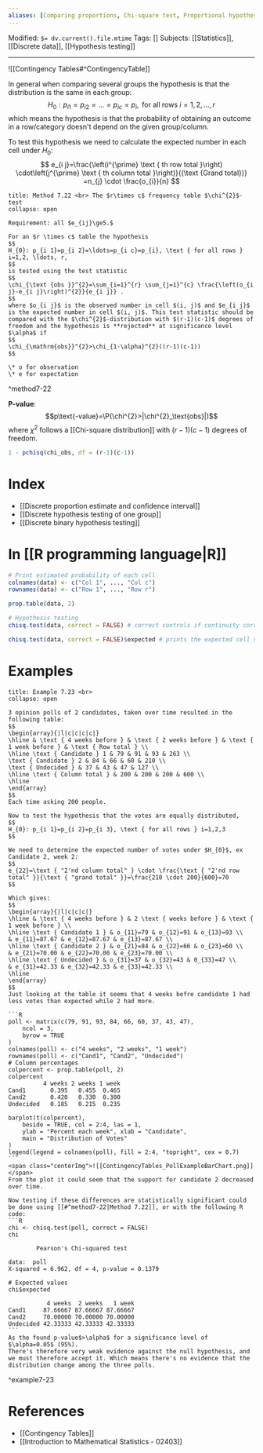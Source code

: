 ```yaml
---
aliases: [Comparing proportions, Chi-square test, Proportional hypothesis testing, Categorical hypothesis testing] # Searchable synonyms and translations
---
```

Modified: `$= dv.current().file.mtime`
Tags: []
Subjects: [[Statistics]], [[Discrete data]], [[Hypothesis testing]]
****
![[Contingency Tables#^ContingencyTable]]

In general when comparing several groups the hypothesis is that the distribution is the same in each group:
$$
H_{0}: p_{i 1}=p_{i 2}=\ldots=p_{i c}=p_{i}, \text { for all rows } i=1,2, \ldots, r
$$
which means the hypothesis is that the probability of obtaining an outcome in a row/category doesn't depend on the given group/column. 

To test this hypothesis we need to calculate the expected number in each cell under $H_{0}$:
$$
e_{i j}=\frac{\left(i^{\prime} \text { th row total }\right) \cdot\left(j^{\prime} \text { th column total }\right)}{(\text {Grand total})}
=n_{j} \cdot \frac{o_{i}}{n}
$$

```ad-summary
title: Method 7.22 <br> The $r\times c$ frequency table $\chi^{2}$-test
collapse: open

Requirement: all $e_{ij}\ge5.$

For an $r \times c$ table the hypothesis
$$
H_{0}: p_{i 1}=p_{i 2}=\ldots=p_{i c}=p_{i}, \text { for all rows } i=1,2, \ldots, r,
$$
is tested using the test statistic
$$
\chi_{\text {obs }}^{2}=\sum_{i=1}^{r} \sum_{j=1}^{c} \frac{\left(o_{i j}-e_{i j}\right)^{2}}{e_{i j}} .
$$
where $o_{i j}$ is the observed number in cell $(i, j)$ and $e_{i j}$ is the expected number in cell $(i, j)$. This test statistic should be compared with the $\chi^{2}$-distribution with $(r-1)(c-1)$ degrees of freedom and the hypothesis is **rejected** at significance level $\alpha$ if
$$
\chi_{\mathrm{obs}}^{2}>\chi_{1-\alpha}^{2}((r-1)(c-1))
$$

\* o for observation
\* e for expectation
```
^method7-22

**P-value**:
$$p\text{-value}=\P(\chi^{2}>|\chi^{2}_\text{obs}|)$$
where $\chi^2$ follows a [[Chi-square distribution]] with $(r-1)(c-1)$ degrees of freedom.
```R
1 - pchisq(chi_obs, df = (r-1)(c-1))
```

# Index
- [[Discrete proportion estimate and confidence interval]]
- [[Discrete hypothesis testing of one group]]
- [[Discrete binary hypothesis testing]]

# In [[R programming language|R]]
```R
# Print estimated probability of each cell
colnames(data) <- c("Col 1", ..., "Col c")
rownames(data) <- c("Row 1", ..., "Row r")

prop.table(data, 2)

# Hypothesis testing
chisq.test(data, correct = FALSE) # correct controls if continuity correction is applied

chisq.test(data, correct = FALSE)$expected # prints the expected cell values
```
# Examples
````ad-example
title: Example 7.23 <br>
collapse: open

3 opinion polls of 2 candidates, taken over time resulted in the following table:
$$
\begin{array}{|l|c|c|c|c|}
\hline & \text { 4 weeks before } & \text { 2 weeks before } & \text { 1 week before } & \text { Row total } \\
\hline \text { Candidate } 1 & 79 & 91 & 93 & 263 \\
\text { Candidate } 2 & 84 & 66 & 60 & 210 \\
\text { Undecided } & 37 & 43 & 47 & 127 \\
\hline \text { Column total } & 200 & 200 & 200 & 600 \\
\hline
\end{array}
$$
Each time asking 200 people.

Now to test the hypothesis that the votes are equally distributed,
$$
H_{0}: p_{i 1}=p_{i 2}=p_{i 3}, \text { for all rows } i=1,2,3
$$

We need to determine the expected number of votes under $H_{0}$, ex Candidate 2, week 2:
$$
e_{22}=\text { "2'nd column total" } \cdot \frac{\text { "2'nd row total" }}{\text { "grand total" }}=\frac{210 \cdot 200}{600}=70
$$

Which gives:
$$
\begin{array}{|l|c|c|c|}
\hline & \text { 4 weeks before } & 2 \text { weeks before } & \text { 1 week before } \\
\hline \text { Candidate 1 } & o_{11}=79 & o_{12}=91 & o_{13}=93 \\
& e_{11}=87.67 & e_{12}=87.67 & e_{13}=87.67 \\
\hline \text { Candidate 2 } & o_{21}=84 & o_{22}=66 & o_{23}=60 \\
& e_{21}=70.00 & e_{22}=70.00 & e_{23}=70.00 \\
\hline \text { Undecided } & o_{31}=37 & o_{32}=43 & 0_{33}=47 \\
& e_{31}=42.33 & e_{32}=42.33 & e_{33}=42.33 \\
\hline
\end{array}
$$
Just looking at the table it seems that 4 weeks befre candidate 1 had less votes than expected while 2 had more.

```R
poll <- matrix(c(79, 91, 93, 84, 66, 60, 37, 43, 47),
    ncol = 3,
    byrow = TRUE
)
colnames(poll) <- c("4 weeks", "2 weeks", "1 week")
rownames(poll) <- c("Cand1", "Cand2", "Undecided")
# Column percentages
colpercent <- prop.table(poll, 2)
colpercent
          4 weeks 2 weeks 1 week
Cand1       0.395   0.455  0.465
Cand2       0.420   0.330  0.300
Undecided   0.185   0.215  0.235

barplot(t(colpercent),
    beside = TRUE, col = 2:4, las = 1,
    ylab = "Percent each week", xlab = "Candidate",
    main = "Distribution of Votes"
)
legend(legend = colnames(poll), fill = 2:4, "topright", cex = 0.7)
```
<span class="centerImg">![[ContingencyTables_PollExampleBarChart.png]]</span>
From the plot it could seem that the support for candidate 2 decreased over time.

Now testing if these differences are statistically significant could be done using [[#^method7-22|Method 7.22]], or with the following R code:
```R
chi <- chisq.test(poll, correct = FALSE)
chi

        Pearson's Chi-squared test

data:  poll
X-squared = 6.962, df = 4, p-value = 0.1379

# Expected values
chi$expected

           4 weeks  2 weeks   1 week
Cand1     87.66667 87.66667 87.66667
Cand2     70.00000 70.00000 70.00000
Undecided 42.33333 42.33333 42.33333
```
As the found p-value$>\alpha$ for a significance level of $\alpha=0.05$ (95%).
There's therefore very weak evidence against the null hypothesis, and we must therefore accept it. Which means there's no evidence that the distribution change among the three polls.

````
^example7-23
# References
- [[Contingency Tables]]
- [[Introduction to Mathematical Statistics - 02403]]